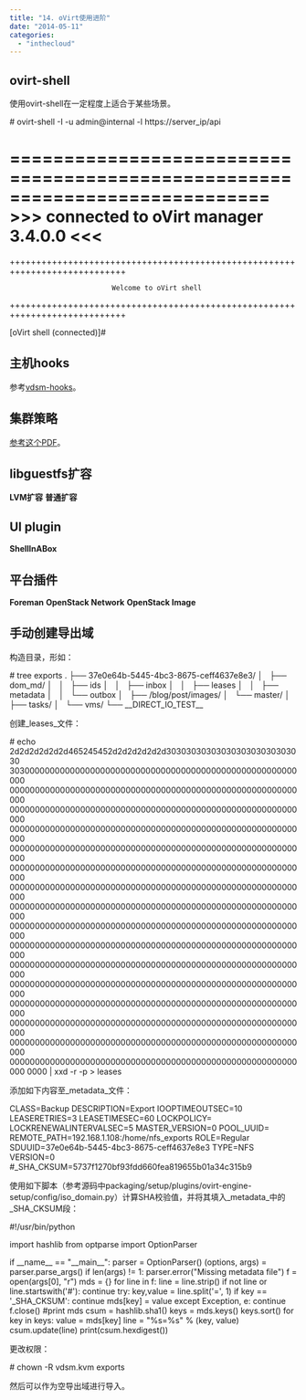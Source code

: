 ```yaml
---
title: "14. oVirt使用进阶"
date: "2014-05-11"
categories: 
  - "inthecloud"
---
```


## ovirt-shell

使用ovirt-shell在一定程度上适合于某些场景。

\# ovirt-shell -I -u admin@internal -l https://server\_ip/api

  ============================================================================
                      >>> connected to oVirt manager 3.4.0.0 <<<
  ============================================================================

  ++++++++++++++++++++++++++++++++++++++++++++++++++++++++++++++++++++++++++++

                             Welcome to oVirt shell

  ++++++++++++++++++++++++++++++++++++++++++++++++++++++++++++++++++++++++++++

\[oVirt shell (connected)\]#

## 主机hooks

参考[vdsm-hooks](https://github.com/oVirt/vdsm/tree/master/vdsm_hooks)。

## 集群策略

[参考这个PDF](http://www.ovirt.org//blog/post/images/2/2a/Scheduler-Deep-Dive-oVirt.pdf)。

## libguestfs扩容

**LVM扩容** **普通扩容**

## UI plugin

**ShellInABox**

## 平台插件

**Foreman** **OpenStack Network** **OpenStack Image**

## 手动创建导出域

构造目录，形如：

\# tree exports
.
├── 37e0e64b-5445-4bc3-8675-ceff4637e8e3/
│   ├── dom\_md/
│   │   ├── ids
│   │   ├── inbox
│   │   ├── leases
│   │   ├── metadata
│   │   └── outbox
│   ├── /blog/post/images/
│   └── master/
│       ├── tasks/
│       └── vms/
└── \_\_DIRECT\_IO\_TEST\_\_

创建_leases_文件：

\# echo 2d2d2d2d2d2d465245452d2d2d2d2d2d3030303030303030303030303030
303000000000000000000000000000000000000000000000000000000000
000000000000000000000000000000000000000000000000000000000000
000000000000000000000000000000000000000000000000000000000000
000000000000000000000000000000000000000000000000000000000000
000000000000000000000000000000000000000000000000000000000000
000000000000000000000000000000000000000000000000000000000000
000000000000000000000000000000000000000000000000000000000000
000000000000000000000000000000000000000000000000000000000000
000000000000000000000000000000000000000000000000000000000000
000000000000000000000000000000000000000000000000000000000000
000000000000000000000000000000000000000000000000000000000000
000000000000000000000000000000000000000000000000000000000000
000000000000000000000000000000000000000000000000000000000000
000000000000000000000000000000000000000000000000000000000000
000000000000000000000000000000000000000000000000000000000000
000000000000000000000000000000000000000000000000000000000000
0000 | xxd -r -p > leases

添加如下内容至_metadata_文件：

CLASS=Backup
DESCRIPTION=Export
IOOPTIMEOUTSEC=10
LEASERETRIES=3
LEASETIMESEC=60
LOCKPOLICY=
LOCKRENEWALINTERVALSEC=5
MASTER\_VERSION=0
POOL\_UUID=
REMOTE\_PATH=192.168.1.108:/home/nfs\_exports
ROLE=Regular
SDUUID=37e0e64b-5445-4bc3-8675-ceff4637e8e3
TYPE=NFS
VERSION=0
#\_SHA\_CKSUM=5737f1270bf93fdd660fea819655b01a34c315b9

使用如下脚本（参考源码中packaging/setup/plugins/ovirt-engine-setup/config/iso\_domain.py）计算SHA校验值，并将其填入_metadata_中的\_SHA\_CKSUM段：

#!/usr/bin/python

import hashlib
from optparse import OptionParser

if \_\_name\_\_  == "\_\_main\_\_":
    parser = OptionParser()
    (options, args) = parser.parse\_args()
    if len(args) != 1:
        parser.error("Missing metadata file")
    f = open(args\[0\], "r")
    mds = {}
    for line in f:
        line = line.strip()
        if not line or line.startswith('#'):
            continue
        try:
            key,value = line.split('=', 1)
            if key == '\_SHA\_CKSUM':
                continue
            mds\[key\] = value
        except Exception, e:
            continue
    f.close()
    #print mds
    csum = hashlib.sha1()
    keys = mds.keys()
    keys.sort()
    for key in keys:
        value = mds\[key\]
        line = "%s=%s" % (key, value)
        csum.update(line)
    print(csum.hexdigest())

更改权限：

\# chown -R vdsm.kvm exports

然后可以作为空导出域进行导入。
